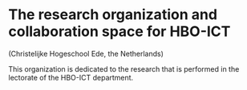 # The research organization and collaboration space for HBO-ICT
(Christelijke Hogeschool Ede, the Netherlands)

This organization is dedicated to the research that is performed in the lectorate of the HBO-ICT department.

